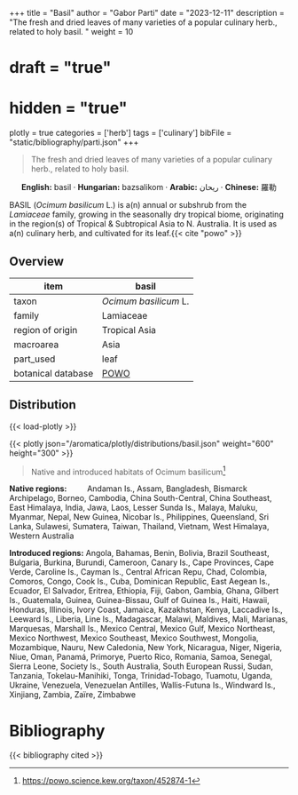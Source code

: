 +++
title = "Basil"
author = "Gabor Parti"
date = "2023-12-11"
description = "The fresh and dried leaves of many varieties of a popular culinary herb., related to holy basil. "
weight = 10
# draft = "true"
# hidden = "true"
plotly = true
categories = ['herb']
tags = ['culinary']
bibFile = "static/bibliography/parti.json"
+++

>The fresh and dried leaves of many varieties of a popular culinary herb., related to holy basil.  [<i class="fab fa-wikipedia-w"></i>](https://en.wikipedia.org/wiki/Basil)

<center>

**English:** basil · **Hungarian:** bazsalikom · **Arabic:** <span class="arabic-text" dir="rtl">ريحان</span> · **Chinese:** <span class="traditional-chinese-text">羅勒</span>

</center>

BASIL (*Ocimum basilicum* L.) is a(n) annual or subshrub from the *Lamiaceae* family, growing in the seasonally dry tropical biome, originating in the region(s) of Tropical & Subtropical Asia to N. Australia. It is used as a(n) culinary herb, and cultivated for its leaf.{{< cite "powo" >}}

## Overview

|       item       |                       basil                       |
|------------------|---------------------------------------------------|
|       taxon      |               *Ocimum basilicum* L.               |
|      family      |                     Lamiaceae                     |
| region of origin |                   Tropical Asia                   |
|     macroarea    |                        Asia                       |
|     part_used    |                        leaf                       |
|botanical database|[POWO](https://powo.science.kew.org/taxon/452874-1)|



## Distribution

{{< load-plotly >}}

{{< plotly json="/aromatica/plotly/distributions/basil.json" weight="600" height="300" >}}

>Native and introduced habitats of Ocimum basilicum[^powo]

[^powo]: https://powo.science.kew.org/taxon/452874-1

<p style="text-align:left;">

**Native regions:** &ensp; &ensp; &ensp; Andaman Is., Assam, Bangladesh, Bismarck Archipelago, Borneo, Cambodia, China South-Central, China Southeast, East Himalaya, India, Jawa, Laos, Lesser Sunda Is., Malaya, Maluku, Myanmar, Nepal, New Guinea, Nicobar Is., Philippines, Queensland, Sri Lanka, Sulawesi, Sumatera, Taiwan, Thailand, Vietnam, West Himalaya, Western Australia

**Introduced regions:** Angola, Bahamas, Benin, Bolivia, Brazil Southeast, Bulgaria, Burkina, Burundi, Cameroon, Canary Is., Cape Provinces, Cape Verde, Caroline Is., Cayman Is., Central African Repu, Chad, Colombia, Comoros, Congo, Cook Is., Cuba, Dominican Republic, East Aegean Is., Ecuador, El Salvador, Eritrea, Ethiopia, Fiji, Gabon, Gambia, Ghana, Gilbert Is., Guatemala, Guinea, Guinea-Bissau, Gulf of Guinea Is., Haiti, Hawaii, Honduras, Illinois, Ivory Coast, Jamaica, Kazakhstan, Kenya, Laccadive Is., Leeward Is., Liberia, Line Is., Madagascar, Malawi, Maldives, Mali, Marianas, Marquesas, Marshall Is., Mexico Central, Mexico Gulf, Mexico Northeast, Mexico Northwest, Mexico Southeast, Mexico Southwest, Mongolia, Mozambique, Nauru, New Caledonia, New York, Nicaragua, Niger, Nigeria, Niue, Oman, Panamá, Primorye, Puerto Rico, Romania, Samoa, Senegal, Sierra Leone, Society Is., South Australia, South European Russi, Sudan, Tanzania, Tokelau-Manihiki, Tonga, Trinidad-Tobago, Tuamotu, Uganda, Ukraine, Venezuela, Venezuelan Antilles, Wallis-Futuna Is., Windward Is., Xinjiang, Zambia, Zaïre, Zimbabwe

</p>



# Bibliography

{{< bibliography cited >}}

